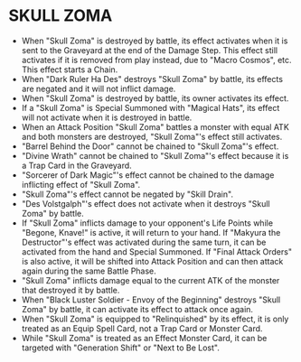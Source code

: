 # SKULL ZOMA

*   When "Skull Zoma" is destroyed by battle, its effect activates when it is sent to the Graveyard at the end of the Damage Step. This effect still activates if it is removed from play instead, due to "Macro Cosmos", etc. This effect starts a Chain.
*   When "Dark Ruler Ha Des" destroys "Skull Zoma" by battle, its effects are negated and it will not inflict damage.
*   When "Skull Zoma" is destroyed by battle, its owner activates its effect.
*   If a "Skull Zoma" is Special Summoned with "Magical Hats", its effect will not activate when it is destroyed in battle.
*   When an Attack Position "Skull Zoma" battles a monster with equal ATK and both monsters are destroyed, "Skull Zoma"'s effect still activates.
*   "Barrel Behind the Door" cannot be chained to "Skull Zoma"'s effect.
*   "Divine Wrath" cannot be chained to "Skull Zoma"'s effect because it is a Trap Card in the Graveyard.
*   "Sorcerer of Dark Magic"'s effect cannot be chained to the damage inflicting effect of "Skull Zoma".
*   "Skull Zoma"'s effect cannot be negated by "Skill Drain".
*   "Des Volstgalph"'s effect does not activate when it destroys "Skull Zoma" by battle.
*   If "Skull Zoma" inflicts damage to your opponent's Life Points while "Begone, Knave!" is active, it will return to your hand. If "Makyura the Destructor"'s effect was activated during the same turn, it can be activated from the hand and Special Summoned. If "Final Attack Orders" is also active, it will be shifted into Attack Position and can then attack again during the same Battle Phase.
*   "Skull Zoma" inflicts damage equal to the current ATK of the monster that destroyed it by battle.
*   When "Black Luster Soldier - Envoy of the Beginning" destroys "Skull Zoma" by battle, it can activate its effect to attack once again.
*   When "Skull Zoma" is equipped to "Relinquished" by its effect, it is only treated as an Equip Spell Card, not a Trap Card or Monster Card.
*   While "Skull Zoma" is treated as an Effect Monster Card, it can be targeted with "Generation Shift" or "Next to Be Lost".
